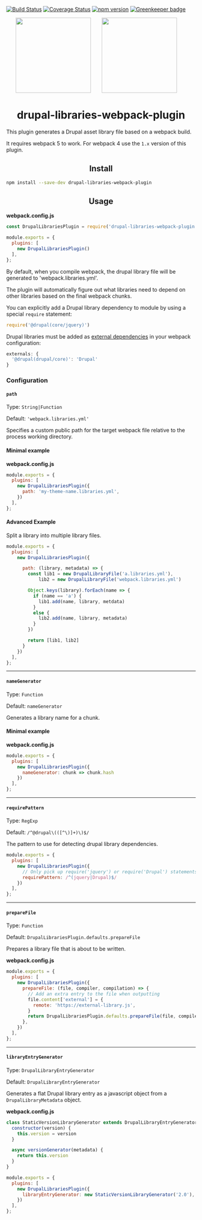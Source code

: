[![Build Status](https://travis-ci.org/christophersmith262/drupal-libraries-webpack-plugin.svg?branch=master)](https://travis-ci.org/christophersmith262/drupal-libraries-webpack-plugin)
[![Coverage Status](https://coveralls.io/repos/github/christophersmith262/drupal-libraries-webpack-plugin/badge.svg?branch=master)](https://coveralls.io/github/christophersmith262/drupal-libraries-webpack-plugin?branch=master)
[![npm version](https://img.shields.io/npm/v/drupal-libraries-webpack-plugin.svg?style=flat)](https://www.npmjs.com/package/drupal-libraries-webpack-plugin) [![Greenkeeper badge](https://badges.greenkeeper.io/christophersmith262/drupal-libraries-webpack-plugin.svg)](https://greenkeeper.io/)

<div align="center">
  <!-- replace with accurate logo e.g from https://worldvectorlogo.com/ -->
  <img height="200" src="https://www.drupal.org/files/druplicon-small.png">
  <a href="https://webpack.js.org/">
    <img width="200" height="200" vspace="" hspace="25" src="https://cdn.rawgit.com/webpack/media/e7485eb2/logo/icon-square-big.svg">
  </a>
  <h1>drupal-libraries-webpack-plugin</h1>
</div>

This plugin generates a Drupal asset library file based on a webpack build.

It requires webpack 5 to work. For webpack 4 use the `1.x` version of this plugin.

<h2 align="center">Install</h2>

```bash
npm install --save-dev drupal-libraries-webpack-plugin
```

<h2 align="center">Usage</h2>

**webpack.config.js**

```js
const DrupalLibrariesPlugin = require('drupal-libraries-webpack-plugin');

module.exports = {
  plugins: [
    new DrupalLibrariesPlugin()
  ],
};
```

By default, when you compile webpack, the drupal library file will be generated to 'webpack.libraries.yml'.

The plugin will automatically figure out what libraries need to depend on other libraries based on the final webpack chunks.

You can explicitly add a Drupal library dependency to module by using a special `require` statement:

```js
require('@drupal(core/jquery)')
```

Drupal libraries must be added as [external dependencies](https://webpack.js.org/configuration/externals/) in your webpack configuration:

```js
externals: {
  '@drupal(drupal/core)': 'Drupal'
}
```

### Configuration

#### `path`

Type: `String|Function`

Default: `'webpack.libraries.yml'`

Specifies a custom public path for the target webpack file relative to the process working directory.

#### Minimal example

**webpack.config.js**

```js
module.exports = {
  plugins: [
  	new DrupalLibrariesPlugin({
  	  path: 'my-theme-name.libraries.yml',
  	})
  ],
};
```

#### Advanced Example

Split a library into multiple library files.

```js
module.exports = {
  plugins: [
  	new DrupalLibrariesPlugin({

  	  path: (library, metadata) => {
  	    const lib1 = new DrupalLibraryFile('a.libraries.yml'),
  	    	lib2 = new DrupalLibraryFile('webpack.libraries.yml')

  	    Object.keys(library).forEach(name => {
  	      if (name == 'a') {
  	        lib1.add(name, library, metdata)
  	      }
  	      else {
  	        lib2.add(name, library, metadata)
  	      }
  	    })

  	    return [lib1, lib2]
  	  }
  	})
  ],
};
```

------------------------------------------------------------------------

#### `nameGenerator`

Type: `Function`

Default: `nameGenerator`

Generates a library name for a chunk.

#### Minimal example

**webpack.config.js**

```js
module.exports = {
  plugins: [
  	new DrupalLibrariesPlugin({
  	  nameGenerator: chunk => chunk.hash
  	})
  ],
};
```

------------------------------------------------------------------------

#### `requirePattern`

Type: `RegExp`

Default: `/^@drupal\(([^\)]+)\)$/`

The pattern to use for detecting drupal library dependencies.

```js
module.exports = {
  plugins: [
  	new DrupalLibrariesPlugin({
  	  // Only pick up require('jquery') or require('Drupal') statements.
  	  requirePattern: /^(jquery|Drupal)$/
  	})
  ],
};
```

------------------------------------------------------------------------

#### `prepareFile`

Type: `Function`

Default: `DrupalLibrariesPlugin.defaults.prepareFile`

Prepares a library file that is about to be written.

**webpack.config.js**

```js
module.exports = {
  plugins: [
  	new DrupalLibrariesPlugin({
  	  prepareFile: (file, compiler, compilation) => {
  	    // Add an extra entry to the file when outputting
  	    file.content['external'] = {
  	      remote: 'https://external-library.js',
  	    }
  	    return DrupalLibrariesPlugin.defaults.prepareFile(file, compiler, compilation)
  	  },
  	})
  ],
};
```

------------------------------------------------------------------------

#### `libraryEntryGenerator`

Type: `DrupalLibraryEntryGenerator`

Default: `DrupalLibraryEntryGenerator`

Generates a flat Drupal library entry as a javascript object from a `DrupalLibraryMetadata` object.

**webpack.config.js**

```js
class StaticVersionLibraryGenerator extends DrupalLibraryEntryGenerator {
  constructor(version) {
    this.version = version
  }

  async versionGenerator(metadata) {
    return this.version
  }
}

module.exports = {
  plugins: [
  	new DrupalLibrariesPlugin({
  	  libraryEntryGenerator: new StaticVersionLibraryGenerator('2.0'),
  	})
  ],
};
```
